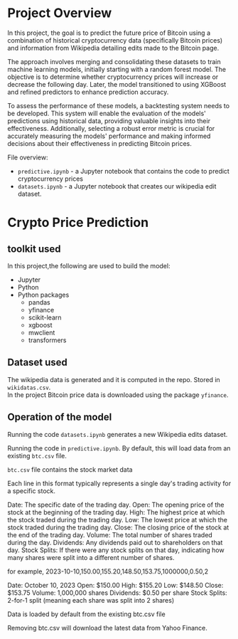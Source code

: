 # Project Overview

In this project, the goal is to predict the future price of Bitcoin using a combination of historical cryptocurrency data (specifically Bitcoin prices) and information from Wikipedia detailing edits made to the Bitcoin page. 

The approach involves merging and consolidating these datasets to train machine learning models, initially starting with a random forest model. The objective is to determine whether cryptocurrency prices will increase or decrease the following day. 
Later, the model transitioned to using XGBoost and refined predictors to enhance prediction accuracy.

To assess the performance of these models, a backtesting system needs to be developed. This system will enable the evaluation of the models' predictions using historical data, providing valuable insights into their effectiveness. Additionally, selecting a robust error metric is crucial for accurately measuring the models' performance and making informed decisions about their effectiveness in predicting Bitcoin prices.





File overview:

* `predictive.ipynb` - a Jupyter notebook that contains the code to predict cryptocurrency prices
* `datasets.ipynb` - a Jupyter notebook that creates our wikipedia edit dataset.

# Crypto Price Prediction

## toolkit used

In this project,the following are used to build the model:

* Jupyter
* Python 
* Python packages
    * pandas
    * yfinance
    * scikit-learn
    * xgboost
    * mwclient
    * transformers

## Dataset used

The wikipedia data is generated and it is computed in the repo. Stored in `wikidatas.csv`.  
In the project Bitcoin price data is downloaded using the package `yfinance`.

## Operation of the model

Running the code `datasets.ipynb` generates a new Wikipedia edits dataset. 

Running  the code in `predictive.ipynb`.  By default, this will load data from an existing `btc.csv` file.  

`btc.csv` file contains the stock market data

Each line in this format typically represents a single day's trading activity for a specific stock.

Date: The specific date of the trading day.
Open: The opening price of the stock at the beginning of the trading day.
High: The highest price at which the stock traded during the trading day.
Low: The lowest price at which the stock traded during the trading day.
Close: The closing price of the stock at the end of the trading day.
Volume: The total number of shares traded during the day.
Dividends: Any dividends paid out to shareholders on that day.
Stock Splits: If there were any stock splits on that day, indicating how many shares were split into a different number of shares.


for example,  2023-10-10,150.00,155.20,148.50,153.75,1000000,0.50,2


Date: October 10, 2023
Open: $150.00
High: $155.20
Low: $148.50
Close: $153.75
Volume: 1,000,000 shares
Dividends: $0.50 per share
Stock Splits: 2-for-1 split (meaning each share was split into 2 shares)

Data is loaded by default from the existing btc.csv file

Removing btc.csv will download the latest data from Yahoo Finance.

